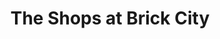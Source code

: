 ---
title: "The Shops at Brick City"
url: /fayetteville/the-shops-at-brick-city/
shop: Dorfladen
---